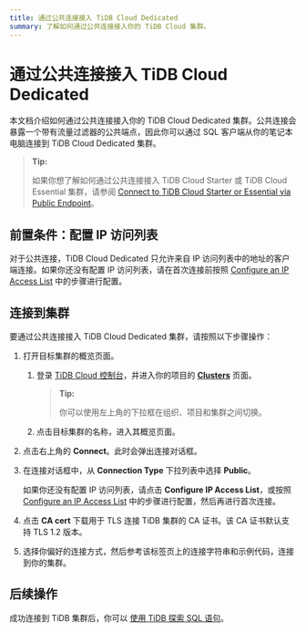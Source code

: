```yaml
---
title: 通过公共连接接入 TiDB Cloud Dedicated
summary: 了解如何通过公共连接接入你的 TiDB Cloud 集群。
---
```


# 通过公共连接接入 TiDB Cloud Dedicated

本文档介绍如何通过公共连接接入你的 TiDB Cloud Dedicated 集群。公共连接会暴露一个带有流量过滤器的公共端点，因此你可以通过 SQL 客户端从你的笔记本电脑连接到 TiDB Cloud Dedicated 集群。

> **Tip:**
>
> 如果你想了解如何通过公共连接接入 TiDB Cloud Starter 或 TiDB Cloud Essential 集群，请参阅 [Connect to TiDB Cloud Starter or Essential via Public Endpoint](/tidb-cloud/connect-via-standard-connection-serverless.md)。

## 前置条件：配置 IP 访问列表

对于公共连接，TiDB Cloud Dedicated 只允许来自 IP 访问列表中的地址的客户端连接。如果你还没有配置 IP 访问列表，请在首次连接前按照 [Configure an IP Access List](/tidb-cloud/configure-ip-access-list.md) 中的步骤进行配置。

## 连接到集群

要通过公共连接接入 TiDB Cloud Dedicated 集群，请按照以下步骤操作：

1. 打开目标集群的概览页面。

    1. 登录 [TiDB Cloud 控制台](https://tidbcloud.com/)，并进入你的项目的 [**Clusters**](https://tidbcloud.com/project/clusters) 页面。

        > **Tip:**
        >
        > 你可以使用左上角的下拉框在组织、项目和集群之间切换。

    2. 点击目标集群的名称，进入其概览页面。

2. 点击右上角的 **Connect**。此时会弹出连接对话框。

3. 在连接对话框中，从 **Connection Type** 下拉列表中选择 **Public**。

    如果你还没有配置 IP 访问列表，请点击 **Configure IP Access List**，或按照 [Configure an IP Access List](/tidb-cloud/configure-ip-access-list.md) 中的步骤进行配置，然后再进行首次连接。

4. 点击 **CA cert** 下载用于 TLS 连接 TiDB 集群的 CA 证书。该 CA 证书默认支持 TLS 1.2 版本。

5. 选择你偏好的连接方式，然后参考该标签页上的连接字符串和示例代码，连接到你的集群。

## 后续操作

成功连接到 TiDB 集群后，你可以 [使用 TiDB 探索 SQL 语句](/basic-sql-operations.md)。